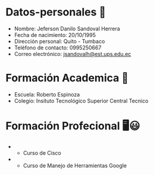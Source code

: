 # Datos-personales 🧍
* Nombre: Jeferson Danilo Sandoval Herrera
* Fecha de nacimiento: 20/10/1995
* Dirección personal: Quito - Tumbaco
* Teléfono de contacto: 0995250667
* Correo electrónico: jsandovalh@est.ups.edu.ec

# Formación Academica 🏫
* Escuela: Roberto Espinoza
* Colegio: Insituto Tecnológico Superior Central Tecnico

# Formación Profecional 🖥️😃
 * - Curso de Cisco
 * - Curso de Manejo de Herramientas Google
